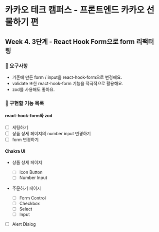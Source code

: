 # 카카오 테크 캠퍼스 - 프론트엔드 카카오 선물하기 편

## Week 4. 3단계 - React Hook Form으로 form 리팩터링

### 📝 요구사항

- 기존에 만든 form / input을 react-hook-form으로 변경해요.
- validate 또한 react-hook-form 기능을 적극적으로 활용해요.
- zod를 사용해도 좋아요.

### 🚀 구현할 기능 목록

#### react-hook-form와 zod

- [ ] 세팅하기
- [ ] 상품 상세 페이지의 number input 변경하기
- [ ] form 변경하기

#### Chakra UI

- 상품 상세 페이지

  - [ ] Icon Button
  - [ ] Number Input

- 주문하기 페이지

  - [ ] Form Control
  - [ ] Checkbox
  - [ ] Select
  - [ ] Input

- [ ] Alert Dialog
